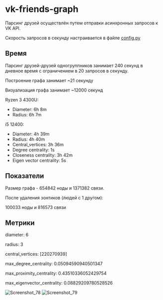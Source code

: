 # vk-friends-graph

Парсинг друзей осуществлён путем отправки асинхронных запросов к VK API.

Скорость запросов в секунду настраивается в файле [config.py](https://github.com/gregorykirillov/vk-friends-graph/blob/master/config.py)

## Время

Парсинг друзей-друзей одногруппников занимает 240 секунд в дневное время с ограничением в 20 запросов в секунду.

Построение графа занимает ~21 секунду

Визуализация графа занимает ~12000 секунд

Ryzen 3 4300U:
- Diameter: 6h 8m
- Radius: 6h 7m

i5 12400:
- Diameter: 4h 39m
- Radius: 4h 40m
- Central_vertices: 3h 36m
- Degree centrality: 1s
- Closeness centrality: 3h 42m
- Eigen vector centrality: 5s

## Показатели

Размер графа - 654842 ноды и 1371382 связи.

После удаления зонтиков (людей с 1 другом):

100033 ноды и 816573 связи

## Метрики

diameter: 6

radius: 3

central_vertices: [220270939]

max_degree_centrality: 0.05094590940501347

max_proximity_centrality: 0.43510336052429754

max_eigenvector_centrality: 0.08829209780528526

![Screenshot_78](https://user-images.githubusercontent.com/33432290/227708460-3d80a7d1-2e6b-479b-bdec-a191f6086893.png)
![Screenshot_79](https://user-images.githubusercontent.com/33432290/227708469-b2fb844d-ea6e-47ff-8adb-78ee21ad2d16.png)
